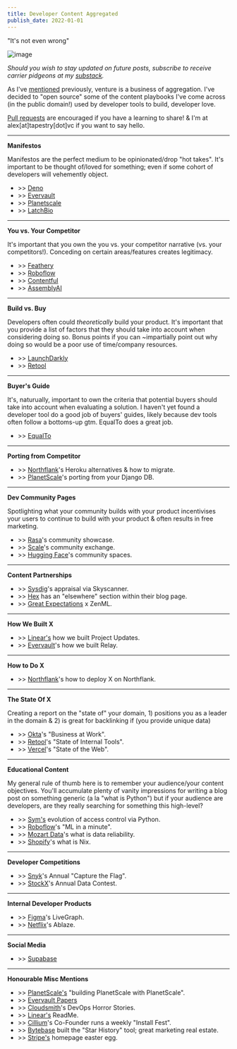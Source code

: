```yaml
---
title: Developer Content Aggregated
publish_date: 2022-01-01
---
```


"It's not even wrong"

![image](https://user-images.githubusercontent.com/44316926/194576148-2ac110c3-29cf-4d3c-8de5-2e6835e0055f.png)

*Should you wish to stay updated on future posts, subscribe to receive carrier pidgeons at my [substack](https://whynowtech.substack.com/).*

As I've [mentioned](https://mack.work/advice_aggregated) previously, venture is a business of aggregation. I've decided to "open source" some of the content playbooks I've come across (in the public domain!) used by developer tools to build, developer love.

[Pull requests](https://github.com/alexmackenzie-wx/blog) are encouraged if you have a learning to share! & I'm at alex[at]tapestry[dot]vc if you want to say hello.

---

**Manifestos**

Manifestos are the perfect medium to be opinionated/drop "hot takes". It's important to be thought of/loved for something; even if some cohort of developers will vehemently object. 

- \>> [Deno](https://deno.com/blog/series-a)
- \>> [Evervault](https://evervault.com/blog/manifesto)
- \>> [Planetscale](https://principles.planetscale.com/)
- \>> [LatchBio](https://latch.bio/about)

---

**You vs. Your Competitor**

It's important that you own the you vs. your competitor narrative (vs. your competitors!). Conceding on certain areas/features creates legitimacy.

- \>> [Feathery](https://www.feathery.io/blog/feathery-vs-typeform)
- \>> [Roboflow](https://blog.roboflow.com/roboflow-vs-scale/)
- \>> [Contentful](https://www.contentful.com/r/knowledgebase/contentful-vs-wordpress-vs-drupal/)
- \>> [AssemblyAI](https://www.assemblyai.com/blog/the-top-free-speech-to-text-apis-and-open-source-engines/)

---

**Build vs. Buy**

Developers often could *theoretically* build your product. It's important that you provide a list of factors that they should take into account when considering doing so. Bonus points if you can ~impartially point out why doing so would be a poor use of time/company resources.

- \>> [LaunchDarkly](https://launchdarkly.com/build-vs-buy/)
- \>> [Retool](https://retool.com/blog/3-experts-on-building-vs-buying-internal-tools/) 

---

**Buyer's Guide**

It's, naturually, important to own the criteria that potential buyers should take into account when evaluating a solution. I haven't yet found a developer tool do a good job of buyers' guides, likely because dev tools often follow a bottoms-up gtm. EqualTo does a great job.  

- \>> [EqualTo](https://www.equalto.com/resources/buyers-guide-to-sales-commission-software)

---

**Porting from Competitor**

- \>> [Northflank](https://northflank.com/blog/heroku-alternatives-and-how-to-migrate)'s Heroku alternatives & how to migrate.
- \>> [PlanetScale](https://planetscale.com/blog/replace-your-django-database-with-planetscale)'s porting from your Django DB.

---

**Dev Community Pages**

Spotlighting what your community builds with your product incentivises your users to continue to build with your product & often results in free marketing.  

- \>> [Rasa](https://rasa.com/showcase/)'s community showcase. 
- \>> [Scale](https://exchange.scale.com/)'s community exchange. 
- \>> [Hugging Face](https://huggingface.co/spaces)'s community spaces. 

---

**Content Partnerships**

- \>> [Sysdig](https://medium.com/@SkyscannerEng/kubernetes-security-monitoring-at-scale-with-sysdig-falco-a60cfdb0f67a)'s appraisal via Skyscanner.
- \>> [Hex](https://hex.tech/blog/#:~:text=Sep%2028%2C%202022-,ELSEWHERE,-Hex%20scores%20%2452M) has an "elsewhere" section within their blog page.
- \>> [Great Expectations](https://greatexpectations.io/blog/better-together-zenml-and-great-expectations) x ZenML. 

---

**How We Built X**

- \>> [Linear's](https://linear.app/blog/how-we-built-project-updates) how we built Project Updates.
- \>> [Evervault](https://evervault.com/blog/how-we-built-relay)'s how we built Relay. 

---

**How to Do X**

- \>> [Northflank](https://northflank.com/guides/deploy-grafana-on-northflank)'s how to deploy X on Northflank. 

---

**The State Of X**

Creating a report on the "state of" your domain, 1) positions you as a leader in the domain & 2) is great for backlinking if (you provide unique data)

- \>> [Okta](https://www.okta.com/uk/businesses-at-work/)'s "Business at Work".
- \>> [Retool](https://retool.com/blog/state-of-internal-tools-2021/)'s "State of Internal Tools". 
- \>> [Vercel](https://vercel.com/blog/how-the-web-evolves)'s "State of the Web". 

---

**Educational Content**

My general rule of thumb here is to remember your audience/your content objectives. You'll accumulate plenty of vanity impressions for writing a blog post on something generic (a la "what is Python") but if your audience are developers, are they really searching for something this high-level?

- \>> [Sym's](https://blog.symops.com/2022/09/07/evolution-access-control-python/) evolution of access control via Python.
- \>> [Roboflow](https://blog.roboflow.com/what-is-coreml/)'s "ML in a minute".
- \>> [Mozart Data](https://www.mozartdata.com/post/what-is-data-reliability)'s what is data reliability. 
- \>> [Shopify](https://shopify.engineering/what-is-nix)'s what is Nix. 

---

**Developer Competitions**

- \>> [Snyk](https://snyk.io/ctf/)'s Annual "Capture the Flag".
- \>> [StockX](https://www.kaggle.com/datasets/hudsonstuck/stockx-data-contest)'s Annual Data Contest.

---

**Internal Developer Products**

- \>> [Figma](https://www.figma.com/blog/livegraph-real-time-data-fetching-at-figma/)'s LiveGraph. 
- \>> [Netflix](https://netflixtechblog.com/its-all-a-bout-testing-the-netflix-experimentation-platform-4e1ca458c15)'s Ablaze.

---

**Social Media**

- \>> [Supabase](https://twitter.com/supabase)

---

**Honourable Misc Mentions**

- \>> [PlanetScale's](https://planetscale.com/blog/building-planetscale-with-planetscale) "building PlanetScale with PlanetScale".
- \>> [Evervault Papers](https://evervault.com/papers)
- \>> [Cloudsmith](https://cloudsmith.com/blog/halloween-story-worst-decision-ever/)'s DevOps Horror Stories.
- \>> [Linear's](https://linear.app/readme) ReadMe.
- \>> [Cillium](https://cilium.io/#:~:text=Weekly%20Interactive%20Cilium%0AIntroduction%20and%20Live%20Q%26A)'s Co-Founder runs a weekly "Install Fest".
- \>> [Bytebase](https://star-history.com) built the "Star History" tool; great marketing real estate.
- \>> [Stripe's](https://twitter.com/avstorm/status/1280367397279608833) homepage easter egg. 
  
